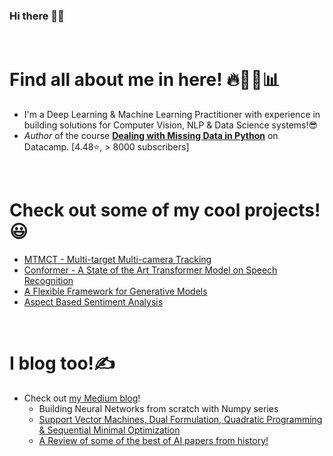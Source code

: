 ### Hi there 👋🍻

<br>

# Find all about me in here! 🔥👨‍💻📊

- I'm a Deep Learning & Machine Learning Practitioner with experience in building solutions for Computer Vision, NLP & Data Science systems!😎
- *Author* of the course **[Dealing with Missing Data in Python](https://www.datacamp.com/courses/dealing-with-missing-data-in-python)** on Datacamp. [4.48⭐, > 8000 subscribers]

<br>

# Check out some of my cool projects!😃
- [MTMCT - Multi-target Multi-camera Tracking](https://github.com/SurajDonthi/MTMCT-Person-Re-Identification)
- [Conformer - A State of the Art Transformer Model on Speech Recognition](https://github.com/SurajDonthi/Conformer)
- [A Flexible Framework for Generative Models](https://github.com/SurajDonthi/GAN-Models)
- [Aspect Based Sentiment Analysis](https://github.com/SurajDonthi/AspectBasedSentimentAnalysis)
<!-- - [End-to-End Learning for Self-Driving Cars](https://github.com/SurajDonthi/End-to-End-Model-for-Self-Driving-Cars) [3d Model](Updating ...) -->

<br>

# I blog too!✍

- Check out [my Medium blog](https://medium.com/@surajdonthi95)!
  - Building Neural Networks from scratch with Numpy series
  - [Support Vector Machines, Dual Formulation, Quadratic Programming & Sequential Minimal Optimization](https://towardsdatascience.com/support-vector-machines-dual-formulation-quadratic-programming-sequential-minimal-optimization-57f4387ce4dd?source=your_stories_page-------------------------------------)
  - [A Review of some of the best of AI papers from history!](https://github.com/SurajDonthi/A-Review-of-AI-Classics)
  
